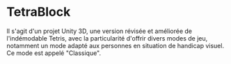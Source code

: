 # TetraBlock

Il s'agit d'un projet Unity 3D, une version révisée et améliorée de l'indémodable Tetris, avec la particularité d'offrir divers modes de jeu, notamment un mode adapté aux personnes en situation de handicap visuel. Ce mode est appelé "Classique".

